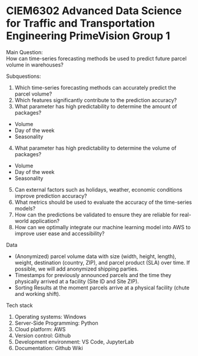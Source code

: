 # CIEM6302 Advanced Data Science for Traffic and Transportation Engineering PrimeVision Group 1
 
Main Question: \
How can time-series forecasting methods be used to predict future parcel volume in warehouses?

Subquestions:
1. Which time-series forecasting methods can accurately predict the parcel volume?
2. Which features significantly contribute to the prediction accuracy?
3. What parameter has high predictability to determine the amount of packages?
- Volume
- Day of the week
- Seasonality
4. What parameter has high predictability to determine the volume of packages?
- Volume
- Day of the week
- Seasonality
5. Can external factors such as holidays, weather, economic conditions improve prediction accuracy?
6. What metrics should be used to evaluate the accuracy of the time-series models?
7. How can the predictions be validated to ensure they are reliable for real-world application?
8. How can we optimally integrate our machine learning model into AWS to improve user ease and accessibility?

Data
- (Anonymized) parcel volume data with size (width, height, length), weight, destination (country, ZIP), and parcel product (SLA) over time. If possible, we will add anonymized shipping parties.
- Timestamps for previously announced parcels and the time they physically arrived at a facility (Site ID and Site ZIP). 
- Sorting Results at the moment parcels arrive at a physical facility (chute and working shift).

Tech stack
1. Operating systems: Windows
2. Server-Side Programming: Python
3. Cloud platform: AWS
4. Version control: Github
5. Development environment: VS Code, JupyterLab
6. Documentation: Github Wiki
